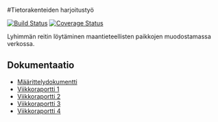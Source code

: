 #Tietorakenteiden harjoitustyö 

[![Build Status](https://travis-ci.org/pekoe09/tiralabra.svg?branch=master)](https://travis-ci.org/pekoe09/tiralabra)
[![Coverage Status](https://coveralls.io/repos/github/pekoe09/tiralabra/badge.svg?branch=master)](https://coveralls.io/github/pekoe09/tiralabra?branch=master)

Lyhimmän reitin löytäminen maantieteellisten paikkojen muodostamassa verkossa.

## Dokumentaatio

- [Määrittelydokumentti](https://github.com/pekoe09/tiralabra/blob/master/docs/M%C3%A4%C3%A4rittelydokumentti.pdf)
- [Viikkoraportti 1](https://github.com/pekoe09/tiralabra/blob/master/docs/Viikkoraportti_1.md)
- [Viikkoraportti 2](https://github.com/pekoe09/tiralabra/blob/master/docs/Viikkoraportti_2.md)
- [Viikkoraportti 3](https://github.com/pekoe09/tiralabra/blob/master/docs/Viikkoraportti_3.md)
- [Viikkoraportti 4](https://github.com/pekoe09/tiralabra/blob/master/docs/Viikkoraportti_4.md)

